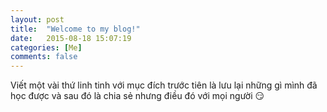 ```yaml
---
layout: post
title:  "Welcome to my blog!"
date:   2015-08-18 15:07:19
categories: [Me]
comments: false
---
```

Viết một vài thứ linh tinh với mục đích trước tiên là lưu lại những gì mình đã học được và sau đó là chia sẻ nhưng điều đó với mọi người 😏
